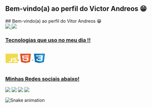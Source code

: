 ## Bem-vindo(a) ao perfil do Victor Andreos 😁


 <div>
   ## Bem-vindo(a) ao perfil do Vitor Andreos 😁

<div>
   <a href="https://github.com/VictorAndreos">
   <img height="180em" src="https://github-readme-stats.vercel.app/api?username=VictorAndreos&show_icons=true&theme=tokyonight&include_all_commits=true&count_private=true"/>
   <img height="180em" src="https://github-readme-stats.vercel.app/api/top-langs/?username=VictorAndreos&layout=compact&langs_count=6&theme=tokyonight"/>

</div>



### Tecnologias que uso no meu dia !!

<div style="display: inline_block"><br>
  <img align="center" alt="Js" height="30" width="40" src="https://raw.githubusercontent.com/devicons/devicon/master/icons/javascript/javascript-plain.svg">
  <img align="center" alt="HTML" height="30" width="40" src="https://raw.githubusercontent.com/devicons/devicon/master/icons/html5/html5-original.svg">
  <img align="center" alt="CSS" height="30" width="40" src="https://raw.githubusercontent.com/devicons/devicon/master/icons/css3/css3-original.svg">
 

</div>
 
 <br>
 
  ### Minhas Redes sociais abaixo!
  
  
<div> 

  <a href="https://instagram.com/victorandreos" target="_blank"><img src="https://img.shields.io/badge/-Instagram-%23E4405F?style=for-the-badge&logo=instagram&logoColor=white" target="_blank"></a>
 <a href="https://discord.com/channels/417415557462360074/1031429452862857246"><img src="https://img.shields.io/badge/Discord-7289DA?style=for-the-badge&logo=discord&logoColor=white" target="_blank"></a> 
  <a href = "mailto:https://vitorandreos@icloud.com/"><img src="https://img.shields.io/badge/-Gmail-%23333?style=for-the-badge&logo=gmail&logoColor=white" target="_blank"></a>
   <a href="https://www.linkedin.com/in/victor-andreos-269ab8253/"><img src="https://img.shields.io/badge/-LinkedIn-%230077B5?style=for-the-badge&logo=linkedin&logoColor=white" target="_blank"></a>
 
  

 
 
  ![Snake animation](https://github.com/VictorAndreos/VictorAndreos/blob/output/github-contribution-grid-snake.svg)
</div>
